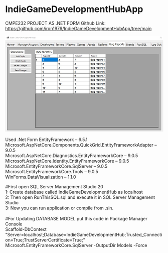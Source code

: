 # IndieGameDevelopmentHubApp
CMPE232 PROJECT AS .NET FORM 
Github Link: https://github.com/iron1976/IndieGameDevelopmentHubApp/tree/main

![Alt text](In%20App%20Screenshots/gameHub10.jpg)







Used .Net Form
EntityFramework – 6.5.1  
Microsoft.AspNetCore.Components.QuickGrid.EntityFrameworkAdapter – 9.0.5   
Microsoft.AspNetCore.Diagnostics.EntityFrameworkCore – 9.0.5   
Microsoft.AspNetCore.Identity.EntityFrameworkCore – 9.0.5   
Microsoft.EntityFrameworkCore.SqlServer – 9.0.5   
Microsoft.EntityFrameworkCore.Tools – 9.0.5  
WinForms.DataVisualization – 1.1.0   


#First open SQL Server Management Studio 20<br>
1: Create database called IndieGameDevelopmentHub as localhost<br>
2: Then open RunThisSQL.sql and execute it in SQL Server Management Studio<br>
3: Now you can run application or compile from .sln.<br>
<br>
#For Updating DATABASE MODEL put this code in Package Manager Console<br>
Scaffold-DbContext "Server=localhost;Database=IndieGameDevelopmentHub;Trusted_Connection=True;TrustServerCertificate=True;" Microsoft.EntityFrameworkCore.SqlServer -OutputDir Models -Force<br>
